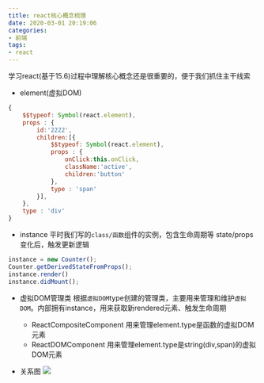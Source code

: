 ```yaml
---
title: react核心概念梳理
date: 2020-03-01 20:19:06
categories:
- 前端
tags:
- react
---
```


学习react(基于15.6)过程中理解核心概念还是很重要的，便于我们抓住主干线索


<!-- more -->

* element(虚拟DOM)
```javascript
{
    $$typeof: Symbol(react.element),
    props : {
        id:'2222',
        children:[{
            $$typeof: Symbol(react.element),
            props : {
                onClick:this.onClick,
                className:'active',
                children:'button'
            },
            type : 'span'
        }],
    },
    type : 'div'
}
```
* instance
平时我们写的`class/函数`组件的实例，包含生命周期等
state/props变化后，触发更新逻辑 
```javascript
instance = new Counter();
Counter.getDerivedStateFromProps();
instance.render()
instance.didMount();
```
* 虚拟DOM管理类
根据`虚拟DOM`type创建的管理类，主要用来管理和维护`虚拟DOM`。内部拥有instance，用来获取新rendered元素、触发生命周期
    * ReactCompositeComponent
    用来管理element.type是函数的虚拟DOM元素
    * ReactDOMComponent
    用来管理element.type是string(div,span)的虚拟DOM元素

* 关系图
![](https://s1.ax1x.com/2020/04/30/JLB7WQ.png)